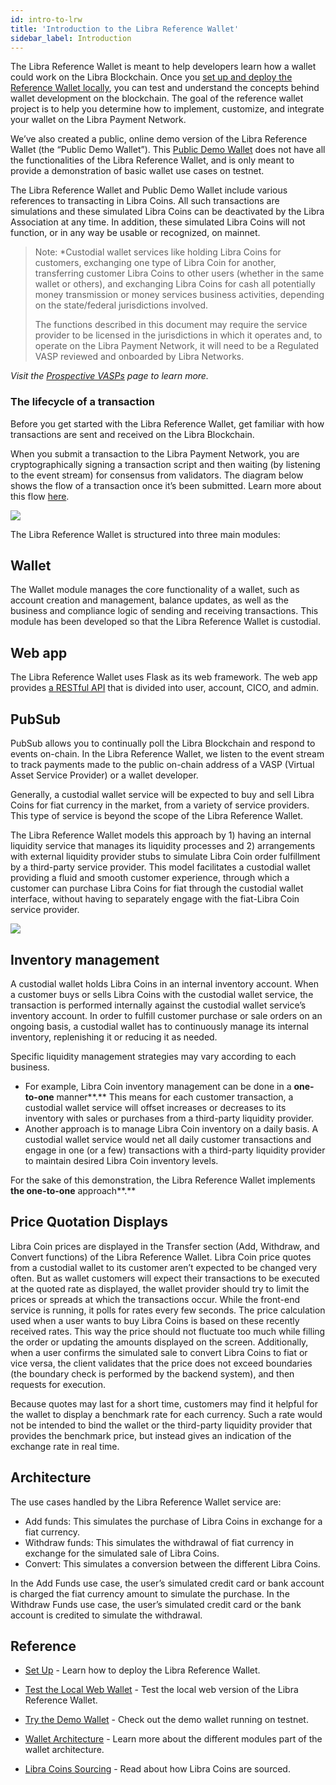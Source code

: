 ```yaml
---
id: intro-to-lrw
title: 'Introduction to the Libra Reference Wallet'
sidebar_label: Introduction
---
```




The Libra Reference Wallet is meant to help developers learn how a wallet could work on the Libra Blockchain. Once you [set up and deploy the Reference Wallet locally](set-up-reference-wallet.md), you can test and understand the concepts behind wallet development on the blockchain. The goal of the reference wallet project is to help you determine how to implement, customize, and integrate your wallet on the Libra Payment Network.

We’ve also created a public, online demo version of the Libra Reference Wallet (the “Public Demo Wallet”). This [Public Demo Wallet](public-demo-wallet) does not have all the functionalities of the Libra Reference Wallet, and is only meant to provide a demonstration of basic wallet use cases on testnet.

The Libra Reference Wallet and Public Demo Wallet include various references to transacting in Libra Coins. All such transactions are simulations and these simulated Libra Coins can be deactivated by the Libra Association at any time. In addition, these simulated Libra Coins will not function, or in any way be usable or recognized, on mainnet.



>Note: *Custodial wallet services like holding Libra Coins for customers, exchanging one type of Libra Coin for another, transferring customer Libra Coins to other users (whether in the same wallet or others), and exchanging Libra Coins for cash all potentially money transmission or money services business activities, depending on the state/federal jurisdictions involved. 
>
>The functions described in this document may require the service provider to be licensed in the jurisdictions in which it operates and, to operate on the Libra Payment Network, it will need to be a Regulated VASP reviewed and onboarded by Libra Networks.

*Visit the [Prospective VASPs](/reference/compliance.md) page to learn more.*



### The lifecycle of a transaction

Before you get started with the Libra Reference Wallet, get familiar with how transactions are sent and received on the Libra Blockchain. 

When you submit a transaction to the Libra Payment Network, you are cryptographically signing a transaction script and then waiting (by listening to the event stream) for consensus from validators. The diagram below shows the flow of a transaction once it’s been submitted. Learn more about this flow [here](/core/life-of-a-transaction.md). 

![](/img/docs/validator.svg)



The Libra Reference Wallet is structured into three main modules: 



## Wallet

The Wallet module manages the core functionality of a wallet, such as account creation and management, balance updates, as well as the business and compliance logic of sending and receiving transactions. This module has been developed so that the Libra Reference Wallet is custodial.



## Web app

The Libra Reference Wallet uses Flask as its web framework. The web app provides [a RESTful API](service-api.md) that is divided into user, account, CICO, and admin. 



## PubSub

PubSub allows you to continually poll the Libra Blockchain and respond to events on-chain. In the Libra Reference Wallet, we listen to the event stream to track payments made to the public on-chain address of a VASP (Virtual Asset Service Provider) or a wallet developer. 

Generally, a custodial wallet service will be expected to buy and sell Libra Coins for fiat currency in the market, from a variety of service providers. This type of service is beyond the scope of the Libra Reference Wallet. 

The Libra Reference Wallet models this approach by 1) having an internal liquidity service that manages its liquidity processes and 2) arrangements with external liquidity provider stubs to simulate Libra Coin order fulfillment by a third-party service provider. This model facilitates a custodial wallet providing a fluid and smooth customer experience, through which a customer can purchase Libra Coins for fiat through the custodial wallet interface, without having to separately engage with the fiat-Libra Coin service provider. 

![](/img/docs/libra-c-sourcing.svg)



## Inventory management

A custodial wallet holds Libra Coins in an internal inventory account. When a customer buys or sells Libra Coins with the custodial wallet service, the transaction is performed internally against the custodial wallet service’s inventory account. In order to fulfill customer purchase or sale orders on an ongoing basis, a custodial wallet has to continuously manage its internal inventory, replenishing it or reducing it as needed. 

Specific liquidity management strategies may vary according to each business.

* For example, Libra Coin inventory management can be done in a **one-to-one** manner**.** This means for each customer transaction, a custodial wallet service will offset increases or decreases to its inventory with sales or purchases from a third-party liquidity provider. 
* Another approach is to manage Libra Coin inventory on a daily basis. A custodial wallet service would net all daily customer transactions and engage in one (or a few) transactions with a third-party liquidity provider to maintain desired Libra Coin inventory levels. 



For the sake of this demonstration, the Libra Reference Wallet implements **the one-to-one** approach**.** 



## Price Quotation Displays

Libra Coin prices are displayed in the Transfer section (Add, Withdraw, and Convert functions) of the Libra Reference Wallet. Libra Coin price quotes from a custodial wallet to its customer aren’t expected to be changed very often. But as wallet customers will expect their transactions to be executed at the quoted rate as displayed, the wallet provider should try to limit the prices or spreads at which the transactions occur. While the front-end service is running, it polls for rates every few seconds. The price calculation used when a user wants to buy Libra Coins is based on these recently received rates. This way the price should not fluctuate too much while filling the order or updating the amounts displayed on the screen. Additionally, when a user confirms the simulated sale to convert Libra Coins to fiat or vice versa, the client validates that the price does not exceed boundaries (the boundary check is performed by the backend system), and then requests for execution.

Because quotes may last for a short time, customers may find it helpful for the wallet to display a benchmark rate for each currency. Such a rate would not be intended to bind the wallet or the third-party liquidity provider that provides the benchmark price, but instead gives an indication of the exchange rate in real time. 



## Architecture

The use cases handled by the Libra Reference Wallet service are:

* Add funds: This simulates the purchase of Libra Coins in exchange for a fiat currency.
* Withdraw funds: This simulates the withdrawal of fiat currency in exchange for the simulated sale of Libra Coins.
* Convert: This simulates a conversion between the different Libra Coins.

In the Add Funds use case, the user’s simulated credit card or bank account is charged the fiat currency amount to simulate the purchase. In the Withdraw Funds use case, the user’s simulated credit card or the bank account is credited to simulate the withdrawal.

## Reference

* [Set Up](set-up-reference-wallet.md) - Learn how to deploy the Libra Reference Wallet.

* [Test the Local Web Wallet](try-local-web-wallet.md) - Test the local web version of the Libra Reference Wallet.

* [Try the Demo Wallet](public-demo-wallet.md) - Check out the demo wallet running on testnet. 

* [Wallet Architecture](wallet-arch.md) - Learn more about the different modules part of the wallet architecture.

* [Libra Coins Sourcing](liquidity.md) - Read about how Libra Coins are sourced.

  